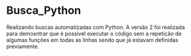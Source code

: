 # Busca_Python
Realizando buscas automatizadas com Python.
A versão 2 foi realizada para demosntrar que é possivel executar o código sem a repetição de algumas funções em todas as linhas sendo que já estavam definidas previamente.
